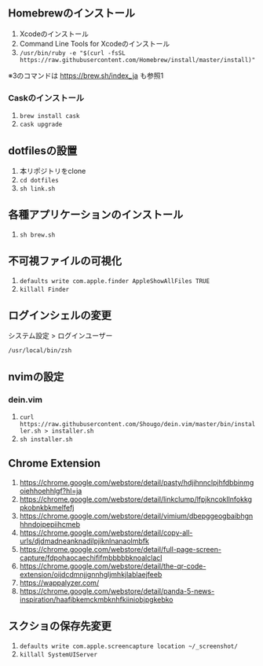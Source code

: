 ## Homebrewのインストール

1. Xcodeのインストール
1. Command Line Tools for Xcodeのインストール
1. `/usr/bin/ruby -e "$(curl -fsSL https://raw.githubusercontent.com/Homebrew/install/master/install)"`

※3のコマンドは https://brew.sh/index_ja も参照1

### Caskのインストール

1. `brew install cask`
2. `cask upgrade`

## dotfilesの設置

1. 本リポジトリをclone
1. `cd dotfiles`
1. `sh link.sh`

## 各種アプリケーションのインストール

1. `sh brew.sh`
 
## 不可視ファイルの可視化
 
 1. `defaults write com.apple.finder AppleShowAllFiles TRUE`
 1. `killall Finder`
 
## ログインシェルの変更
 
システム設定 > ログインユーザー 
 
`/usr/local/bin/zsh`

## nvimの設定

### dein.vim

1. `curl https://raw.githubusercontent.com/Shougo/dein.vim/master/bin/installer.sh > installer.sh`
1. `sh installer.sh`

## Chrome Extension

1. https://chrome.google.com/webstore/detail/pasty/hdjihnnclpjhfdbbinmgoiehhoehhlgf?hl=ja
1. https://chrome.google.com/webstore/detail/linkclump/lfpjkncokllnfokkgpkobnkbkmelfefj
1. https://chrome.google.com/webstore/detail/vimium/dbepggeogbaibhgnhhndojpepiihcmeb
1. https://chrome.google.com/webstore/detail/copy-all-urls/djdmadneanknadilpjiknlnanaolmbfk
1. https://chrome.google.com/webstore/detail/full-page-screen-capture/fdpohaocaechififmbbbbbknoalclacl
1. https://chrome.google.com/webstore/detail/the-qr-code-extension/oijdcdmnjjgnnhgljmhkjlablaejfeeb
1. https://wappalyzer.com/
1. https://chrome.google.com/webstore/detail/panda-5-news-inspiration/haafibkemckmbknhfkiiniobjpgkebko

## スクショの保存先変更

1. `defaults write com.apple.screencapture location ~/_screenshot/`
1. `killall SystemUIServer`
